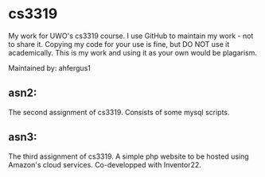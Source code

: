 cs3319
======

My work for UWO's cs3319 course.
I use GitHub to maintain my work - not to share it.
Copying my code for your use is fine, but DO NOT use it academically.
This is my work and using it as your own would be plagarism.

Maintained by: ahfergus1

asn2:
-----
The second assignment of cs3319.
Consists of some mysql scripts.

asn3:
-----
The third assignment of cs3319.
A simple php website to be hosted using Amazon's cloud services.
Co-developped with Inventor22.
